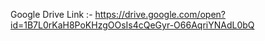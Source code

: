 Google Drive Link :- 
https://drive.google.com/open?id=1B7L0rKaH8PoKHzgOOsIs4cQeGyr-O66AqriYNAdL0bQ
